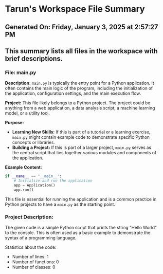 # Tarun's Workspace File Summary
## Generated On: Friday, January 3, 2025 at 2:57:27 PM
This summary lists all files in the workspace with brief descriptions.
---
### File: main.py

**Description:**
`main.py` is typically the entry point for a Python application. It often contains the main logic of the program, including the initialization of the application, configuration settings, and the main execution flow.

**Project:**
This file likely belongs to a Python project. The project could be anything from a web application, a data analysis script, a machine learning model, or a utility tool.

**Purpose:**
- **Learning New Skills:** If this is part of a tutorial or a learning exercise, `main.py` might contain example code to demonstrate specific Python concepts or libraries.
- **Building a Project:** If this is part of a larger project, `main.py` serves as the central script that ties together various modules and components of the application.

**Example Content:**
```python
if __name__ == "__main__":
    # Initialize and run the application
    app = Application()
    app.run()
```

This file is essential for running the application and is a common practice in Python projects to have a `main.py` as the starting point. 
### Project Description:
 The given code is a simple Python script that prints the string "Hello World" to the console. This is often used as a basic example to demonstrate the syntax of a programming language.

Statistics about the code:
- Number of lines: 1
- Number of functions: 0
- Number of classes: 0
